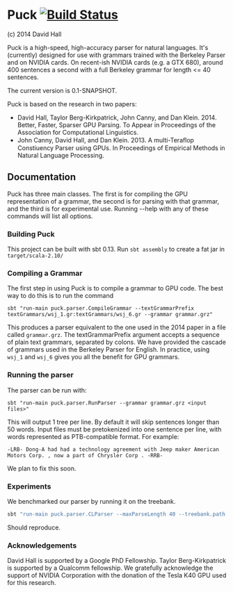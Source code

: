 # Puck [![Build Status](https://travis-ci.org/dlwh/puck.png?branch=master)](https://travis-ci.org/dlwh/puck)

(c) 2014 David Hall

Puck is a high-speed, high-accuracy parser for natural languages.
It's (currently) designed for use with grammars trained with the
Berkeley Parser and on NVIDIA cards.  On recent-ish NVIDIA cards
(e.g. a GTX 680), around 400 sentences a second with a full Berkeley
grammar for length <= 40 sentences.

The current version is 0.1-SNAPSHOT.

Puck is based on the research in two papers:

* David Hall, Taylor Berg-Kirkpatrick, John Canny, and Dan Klein. 2014. Better, Faster, Sparser GPU Parsing. To Appear in Proceedings of the Association for Computational Linguistics.
* John Canny, David Hall, and Dan Klein. 2013. A multi-Teraﬂop Constiuency Parser using GPUs. In
Proceedings of Empirical Methods in Natural Language Processing.


## Documentation

Puck has three main classes. The first is for compiling the GPU representation of a grammar, the second is for parsing with that grammar, and the third is for
experimental use. Running --help with any of these commands will list all options.

### Building Puck

This project can be built with sbt 0.13.  Run `sbt assembly` to create a fat jar in `target/scala-2.10/`

### Compiling a Grammar

The first step in using Puck is to compile a grammar to GPU code. The best way to do this is to run the command

```
sbt "run-main puck.parser.CompileGrammar --textGrammarPrefix textGrammars/wsj_1.gr:textGrammars/wsj_6.gr --grammar grammar.grz"
```

This produces a parser equivalent to the one used in the 2014 paper in a file called `grammar.grz`. The textGrammarPrefix argument accepts
a sequence of plain text grammars, separated by colons. We have provided the cascade of grammars used in the Berkeley Parser for English. In 
practice, using `wsj_1` and `wsj_6` gives you all the benefit for GPU grammars.

### Running the parser

The parser can be run with:

```
sbt "run-main puck.parser.RunParser --grammar grammar.grz <input files>"
```

This will output 1 tree per line. By default it will skip sentences longer than 50 words. 
Input files must be pretokenized into one sentence per line, with words represented as PTB-compatible format. For example:

```
-LRB- Dong-A had had a technology agreement with Jeep maker American Motors Corp. , now a part of Chrysler Corp . -RRB-
```

We plan to fix this soon.

### Experiments

We benchmarked our parser by running it on the treebank.

```bash
sbt "run-main puck.parser.CLParser --maxParseLength 40 --treebank.path /path/to/treebank/wsj --maxLength 40 --numToParse 20000  --reproject false --viterbi true  --cache false --textGrammarPrefix textGrammars/wsj_1.gr:textGrammars/wsj_6.gr --mem 4g --device 680"
```

Should reproduce.


### Acknowledgements

David Hall is supported by a Google PhD Fellowship. Taylor
Berg-Kirkpatrick is supported by a Qualcomm fellowship.  We gratefully
acknowledge the support of NVIDIA Corporation with the donation of
the Tesla K40 GPU used for this research.
